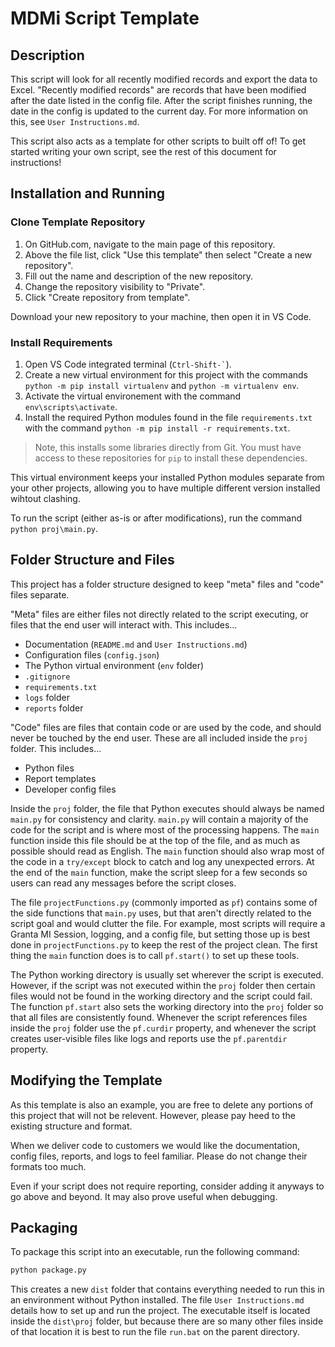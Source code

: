 # MDMi Script Template

## Description

This script will look for all recently modified records and export the data to Excel. "Recently modified records" are records that have been modified after the date listed in the config file. After the script finishes running, the date in the config is updated to the current day. For more information on this, see `User Instructions.md`.

This script also acts as a template for other scripts to built off of! To get started writing your own script, see the rest of this document for instructions!

## Installation and Running

### Clone Template Repository

1. On GitHub.com, navigate to the main page of this repository.
2. Above the file list, click "Use this template" then select "Create a new repository".
3. Fill out the name and description of the new repository.
4. Change the repository visibility to "Private".
5. Click "Create repository from template".

Download your new repository to your machine, then open it in VS Code.

### Install Requirements

1. Open VS Code integrated terminal (`` Ctrl-Shift-` ``).
2. Create a new virtual environment for this project with the commands `python -m pip install virtualenv` and `python -m virtualenv env`.
3. Activate the virtual environement with the command `env\scripts\activate`.
4. Install the required Python modules found in the file `requirements.txt` with the command `python -m pip install -r requirements.txt`.

 > Note, this installs some libraries directly from Git. You must have access to these repositories for `pip` to install these dependencies.

This virtual environment keeps your installed Python modules separate from your other projects, allowing you to have multiple different version installed wihtout clashing.

To run the script (either as-is or after modifications), run the command `python proj\main.py`.

## Folder Structure and Files

This project has a folder structure designed to keep "meta" files and "code" files separate.

"Meta" files are either files not directly related to the script executing, or files that the end user will interact with. This includes...

- Documentation (`README.md` and `User Instructions.md`)
- Configuration files (`config.json`)
- The Python virtual environment (`env` folder)
- `.gitignore`
- `requirements.txt`
- `logs` folder
- `reports` folder

"Code" files are files that contain code or are used by the code, and should never be touched by the end user. These are all included inside the `proj` folder. This includes...

- Python files
- Report templates
- Developer config files

Inside the `proj` folder, the file that Python executes should always be named `main.py` for consistency and clarity. `main.py` will contain a majority of the code for the script and is where most of the processing happens. The `main` function inside this file should be at the top of the file, and as much as possible should read as English. The `main` function should also wrap most of the code in a `try/except` block to catch and log any unexpected errors. At the end of the `main` function, make the script sleep for a few seconds so users can read any messages before the script closes.

The file `projectFunctions.py` (commonly imported as `pf`) contains some of the side functions that `main.py` uses, but that aren't directly related to the script goal and would clutter the file. For example, most scripts will require a Granta MI Session, logging, and a config file, but setting those up is best done in `projectFunctions.py` to keep the rest of the project clean. The first thing the `main` function does is to call `pf.start()` to set up these tools.

The Python working directory is usually set wherever the script is executed. However, if the script was not executed within the `proj` folder then certain files would not be found in the working directory and the script could fail. The function `pf.start` also sets the working directory into the `proj` folder so that all files are consistently found. Whenever the script references files inside the `proj` folder use the `pf.curdir` property, and whenever the script creates user-visible files like logs and reports use the `pf.parentdir` property.

## Modifying the Template

As this template is also an example, you are free to delete any portions of this project that will not be relevent. However, please pay heed to the existing structure and format.

When we deliver code to customers we would like the documentation, config files, reports, and logs to feel familiar. Please do not change their formats too much.

Even if your script does not require reporting, consider adding it anyways to go above and beyond. It may also prove useful when debugging.

## Packaging

To package this script into an executable, run the following command:

``` cmd
python package.py
```

This creates a new `dist` folder that contains everything needed to run this in an environment without Python installed. The file `User Instructions.md` details how to set up and run the project. The executable itself is located inside the `dist\proj` folder, but because there are so many other files inside of that location it is best to run the file `run.bat` on the parent directory.
